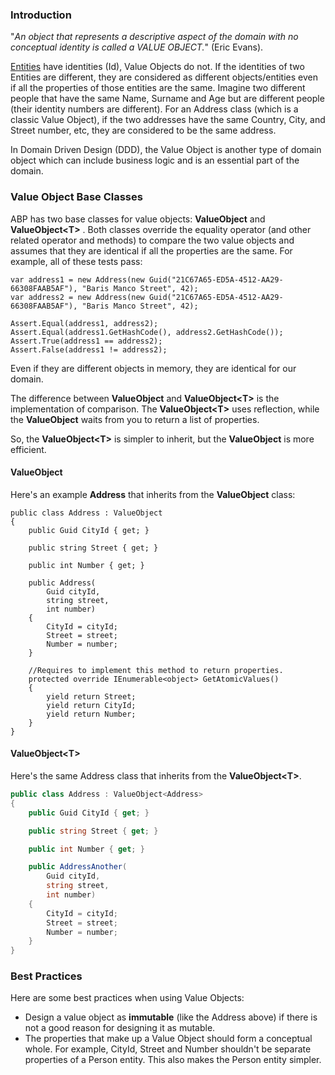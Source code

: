 ### Introduction

"*An object that represents a descriptive aspect of the domain with no
conceptual identity is called a VALUE OBJECT.*" (Eric Evans).

[Entities](Entities.md) have identities
(Id), Value Objects do not. If the identities of two
Entities are different, they are considered as different
objects/entities even if all the properties of those entities are the
same. Imagine two different people that have the same Name, Surname and Age but
are different people (their identity numbers are different). For an Address class (which 
is a classic Value Object), if the two addresses have the same Country, City, and Street number, etc,
they are considered to be the same address.

In Domain Driven Design (DDD), the Value Object is another type of domain
object which can include business logic and is an essential part of the
domain.

### Value Object Base Classes

ABP has two base classes for value objects: **ValueObject** and **ValueObject&lt;T&gt;** . Both classes override the equality operator (and other related operator and methods) to compare the two value objects and assumes that they are identical if all the properties are the same. For example, all of these tests pass:

```
var address1 = new Address(new Guid("21C67A65-ED5A-4512-AA29-66308FAAB5AF"), "Baris Manco Street", 42);
var address2 = new Address(new Guid("21C67A65-ED5A-4512-AA29-66308FAAB5AF"), "Baris Manco Street", 42);

Assert.Equal(address1, address2);
Assert.Equal(address1.GetHashCode(), address2.GetHashCode());
Assert.True(address1 == address2);
Assert.False(address1 != address2);
```

Even if they are different objects in memory, they are identical for our domain.

The difference between **ValueObject** and **ValueObject&lt;T&gt;** is the implementation of comparison. The **ValueObject&lt;T&gt;** uses reflection, while the **ValueObject** waits from you to return a list of properties.

So, the **ValueObject&lt;T&gt;** is simpler to inherit, but the **ValueObject** is more efficient.

#### ValueObject

Here's an example **Address** that inherits from the **ValueObject** class:

    public class Address : ValueObject
    {
        public Guid CityId { get; }
    
        public string Street { get; }
    
        public int Number { get; }
    
        public Address(
            Guid cityId,
            string street,
            int number)
        {
            CityId = cityId;
            Street = street;
            Number = number;
        }
    
        //Requires to implement this method to return properties.
        protected override IEnumerable<object> GetAtomicValues()
        {
            yield return Street;
            yield return CityId;
            yield return Number;
        }
    }

#### **ValueObject&lt;T&gt;**

Here's the same Address class that inherits from the **ValueObject&lt;T&gt;**.

````csharp
public class Address : ValueObject<Address>
{
    public Guid CityId { get; }

    public string Street { get; }

    public int Number { get; }

    public AddressAnother(
        Guid cityId,
        string street,
        int number)
    {
        CityId = cityId;
        Street = street;
        Number = number;
    }
}
````



### Best Practices

Here are some best practices when using Value Objects:

-   Design a value object as **immutable** (like the Address above)
    if there is not a good reason for designing it as mutable.
-   The properties that make up a Value Object should form a conceptual
    whole. For example, CityId, Street and Number shouldn't be separate
    properties of a Person entity. This also makes the Person entity
    simpler.
